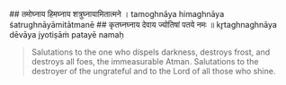 <section>
<section data-markdown data-audio-src="./audio/adityahridayam/adityahridayam_20.m4a">
## तमोघ्नाय हिमघ्नाय शत्रुघ्नायामितात्मने ।
tamoghnāya himaghnāya śatrughnāyāmitātmanē
## कृतघ्नघ्नाय देवाय ज्योतिषां पतये नमः ॥
kr̥taghnaghnāya dēvāya jyotiṣāṁ patayē namaḥ

> Salutations to the one who dispels darkness,  destroys frost, and destroys all foes, the immeasurable Atman.
> Salutations to the destroyer of the ungrateful and to the Lord of all those who shine.
<!--
Salutations to the dispeller of darkness, the destroyer of cold, fog and snow, the exterminator of foes; the one whose extent is immeasurable. Salutations also to the destroyer of the ungrateful and to the Lord of all the stellar bodies, who is the ruler of all the lights of the Universe.

Salutations to the dispeller of darkness, the destroyer of cold, fog and snow, the exterminator of foes; the one whose extent is immeasurable. Salutations also to the annihilator of the ungrateful and to the Lord of all the stellar bodies, who is the first amongst all the lights of the Universe.
-->
</section>
</section>
